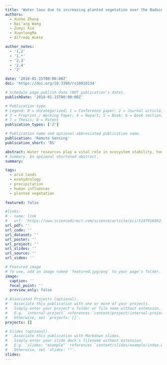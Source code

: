 ```yaml
---
title: 'Water loss due to increasing planted vegetation over the Badain Jaran Desert, China'
authors:
  - Xunhe Zhang
  - Nai’ang Wang 
  - Zunyi Xie
  - XuanlongMa
  - Alfredo Huete

author_notes:
  - '1,2'
  - '1,*'
  - '2,3'
  - '2,4'
  - '2'

date: '2018-01-15T00:00:00Z'
doi: 'https://doi.org/10.3390/rs10010134'

# Schedule page publish date (NOT publication's date).
publishDate: '2018-01-15T00:00:00Z'

# Publication type.
# Legend: 0 = Uncategorized; 1 = Conference paper; 2 = Journal article;
# 3 = Preprint / Working Paper; 4 = Report; 5 = Book; 6 = Book section;
# 7 = Thesis; 8 = Patent
publication_types: ['2']

# Publication name and optional abbreviated publication name.
publication: 'Remote Sensing'
publication_short: 'RS'

abstract: Water resources play a vital role in ecosystem stability, human survival, and social development in drylands. Human activities, such as afforestation and irrigation, have had a large impact on the water cycle and vegetation in drylands over recent years. The Badain Jaran Desert (BJD) is one of the driest regions in China with increasing human activities, yet the connection between human management and the ecohydrology of this area remains largely unclear. In this study, we firstly investigated the ecohydrological dynamics and their relationship across different spatial scales over the BJD, using multi-source observational data from 2001 to 2014, including:total water storage anomaly (TWSA) from Gravity Recovery and Climate Experiment (GRACE), normalized difference vegetation index (NDVI) from Moderate Resolution Imaging Spectroradiometer (MODIS), lake extent from Landsat, and precipitation from in situ meteorological stations. We further studied the response of the local hydrological conditions to large scale vegetation and climatic dynamics, also conducting a change analysis of water levels over four selected lakes within the BJD region from 2011. To normalize the effect of inter-annual variations of precipitation on vegetation, we also employed a relationship between annual average NDVI and annual precipitation, or modified rain-use efficiency, termed the RUEmo. A focus of this study is to understand the impact of the increasing planted vegetation on local ecohydrological systems over the BJD region. Results showed that vegetation increases were largely found to be confined to the areas intensely influenced by human activities, such as croplands and urban areas. With precipitation patterns remaining stable during the study period, there was a significant increasing trend in vegetation greenness per unit of rainfall, or RUEmo over the BJD, while at the same time, total water storage as measured by satellites has been continually decreasing since 2003. This suggested that the increased trend in vegetation and apparent increase in RUEmo can be attributed to the extraction of ground water for human-planted irrigated vegetation. In the hinterland of the BJD, we identified human-planted vegetation around the lakes using MODIS observations and field investigations. Four lake basins were chosen to validate the relationship between lake levels and planted vegetation. Our results indicated that increasing human-planted vegetation significantly increased the water loss over the BJD region. This study highlights the value of combining observational data from space-borne sensors and ground instruments to monitor the ecohydrological dynamics and the impact of human activities on water resources and ecosystems over the drylands.
# Summary. An optional shortened abstract.
summary: 

tags:
  - arid lands
  - ecohydrology
  - precipitation
  - human influences
  - planted vegetation
  
featured: false

#links:
# - name: link
#   url: 'https://www.sciencedirect.com/science/article/pii/S1470160X21006658'
url_pdf: ''
url_code: ''
url_dataset: ''
url_poster: ''
url_project: ''
url_slides: ''
url_source: ''
url_video: ''

# Featured image
# To use, add an image named `featured.jpg/png` to your page's folder.
image:
  caption: ''
  focal_point: ''
  preview_only: false

# Associated Projects (optional).
#   Associate this publication with one or more of your projects.
#   Simply enter your project's folder or file name without extension.
#   E.g. `internal-project` references `content/project/internal-project/index.md`.
#   Otherwise, set `projects: []`.
projects: []

# Slides (optional).
#   Associate this publication with Markdown slides.
#   Simply enter your slide deck's filename without extension.
#   E.g. `slides: "example"` references `content/slides/example/index.md`.
#   Otherwise, set `slides: ""`.
slides:
---
```


